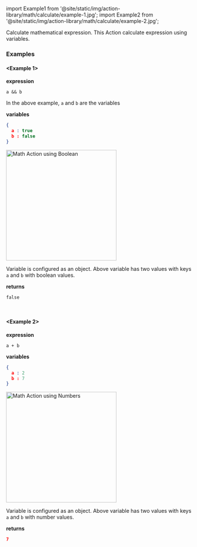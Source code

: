 import Example1 from '@site/static/img/action-library/math/calculate/example-1.jpg';
import Example2 from '@site/static/img/action-library/math/calculate/example-2.jpg';


Calculate mathematical expression.
This Action calculate expression using variables.

### Examples

#### <Example 1>

**expression**
```
a && b
```
In the above example, `a` and `b` are the variables

**variables**

```json
{
  a : true
  b : false
}
```

<img src={Example2} alt="Math Action using Boolean" class = "myResponsiveImg" width="300"/>

Variable is configured as an object.  Above variable has two values with keys `a` and `b` with boolean values.

**returns**
```
false
```

<br />

#### <Example 2>

**expression**
```
a + b
```

**variables**

```json
{
  a : 2
  b : 7
}
```

<img src={Example1} alt="Math Action using Numbers" class = "myResponsiveImg" width="300"/>

Variable is configured as an object.  Above variable has two values with keys `a` and `b` with number values.

**returns**
```json
7
```